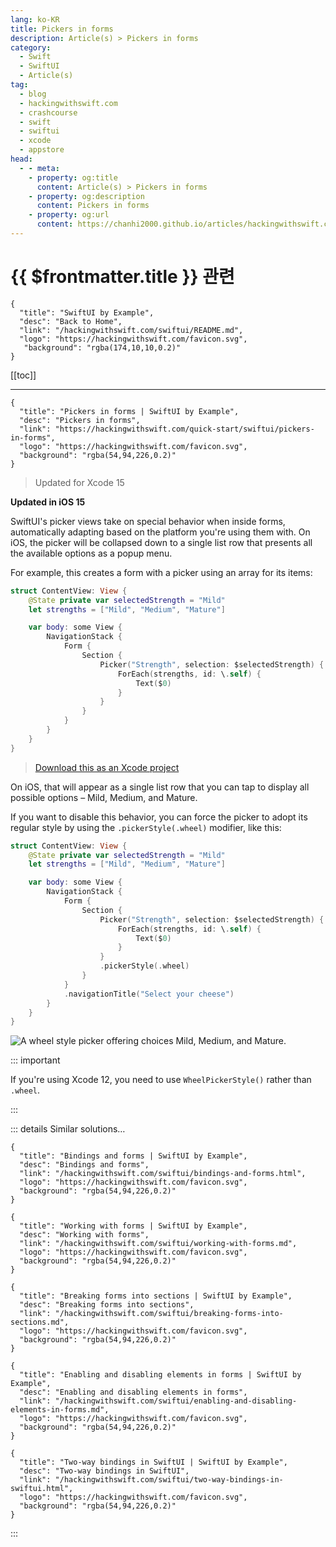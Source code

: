 ```yaml
---
lang: ko-KR
title: Pickers in forms
description: Article(s) > Pickers in forms
category:
  - Swift
  - SwiftUI
  - Article(s)
tag: 
  - blog
  - hackingwithswift.com
  - crashcourse
  - swift
  - swiftui
  - xcode
  - appstore
head:
  - - meta:
    - property: og:title
      content: Article(s) > Pickers in forms
    - property: og:description
      content: Pickers in forms
    - property: og:url
      content: https://chanhi2000.github.io/articles/hackingwithswift.com/swiftui/pickers-in-forms.html
---
```


# {{ $frontmatter.title }} 관련

```component VPCard
{
  "title": "SwiftUI by Example",
  "desc": "Back to Home",
  "link": "/hackingwithswift.com/swiftui/README.md",
  "logo": "https://hackingwithswift.com/favicon.svg",
   "background": "rgba(174,10,10,0.2)"
}
```

[[toc]]

---

```component VPCard
{
  "title": "Pickers in forms | SwiftUI by Example",
  "desc": "Pickers in forms",
  "link": "https://hackingwithswift.com/quick-start/swiftui/pickers-in-forms",
  "logo": "https://hackingwithswift.com/favicon.svg",
  "background": "rgba(54,94,226,0.2)"
}
```

> Updated for Xcode 15

**Updated in iOS 15**

SwiftUI's picker views take on special behavior when inside forms, automatically adapting based on the platform you're using them with. On iOS, the picker will be collapsed down to a single list row that presents all the available options as a popup menu.

For example, this creates a form with a picker using an array for its items:

```swift
struct ContentView: View {
    @State private var selectedStrength = "Mild"
    let strengths = ["Mild", "Medium", "Mature"]

    var body: some View {
        NavigationStack {
            Form {
                Section {
                    Picker("Strength", selection: $selectedStrength) {
                        ForEach(strengths, id: \.self) {
                            Text($0)
                        }
                    }
                }
            }
        }
    }
}
```

> [<FontIcon icon="fas fa-file-zipper"/>Download this as an Xcode project](https://hackingwithswift.com/files/projects/swiftui/pickers-in-forms-1.zip)

On iOS, that will appear as a single list row that you can tap to display all possible options – Mild, Medium, and Mature.

If you want to disable this behavior, you can force the picker to adopt its regular style by using the `.pickerStyle(.wheel)` modifier, like this:

```swift
struct ContentView: View {
    @State private var selectedStrength = "Mild"
    let strengths = ["Mild", "Medium", "Mature"]

    var body: some View {
        NavigationStack {
            Form {
                Section {
                    Picker("Strength", selection: $selectedStrength) {
                        ForEach(strengths, id: \.self) {
                            Text($0)
                        }
                    }
                    .pickerStyle(.wheel)
                }
            }
            .navigationTitle("Select your cheese")
        }
    }
}
```

![A wheel style picker offering choices Mild, Medium, and Mature.](https://hackingwithswift.com/img/books/quick-start/swiftui/pickers-in-forms-2~dark@2x.png)

::: important

If you're using Xcode 12, you need to use `WheelPickerStyle()` rather than `.wheel`.

:::

::: details Similar solutions…

```component VPCard
{
  "title": "Bindings and forms | SwiftUI by Example",
  "desc": "Bindings and forms",
  "link": "/hackingwithswift.com/swiftui/bindings-and-forms.html",
  "logo": "https://hackingwithswift.com/favicon.svg",
  "background": "rgba(54,94,226,0.2)"
}
```

```component VPCard
{
  "title": "Working with forms | SwiftUI by Example",
  "desc": "Working with forms",
  "link": "/hackingwithswift.com/swiftui/working-with-forms.md",
  "logo": "https://hackingwithswift.com/favicon.svg",
  "background": "rgba(54,94,226,0.2)"
}
```

```component VPCard
{
  "title": "Breaking forms into sections | SwiftUI by Example",
  "desc": "Breaking forms into sections",
  "link": "/hackingwithswift.com/swiftui/breaking-forms-into-sections.md",
  "logo": "https://hackingwithswift.com/favicon.svg",
  "background": "rgba(54,94,226,0.2)"
}
```

```component VPCard
{
  "title": "Enabling and disabling elements in forms | SwiftUI by Example",
  "desc": "Enabling and disabling elements in forms",
  "link": "/hackingwithswift.com/swiftui/enabling-and-disabling-elements-in-forms.md",
  "logo": "https://hackingwithswift.com/favicon.svg",
  "background": "rgba(54,94,226,0.2)"
}
```

```component VPCard
{
  "title": "Two-way bindings in SwiftUI | SwiftUI by Example",
  "desc": "Two-way bindings in SwiftUI",
  "link": "/hackingwithswift.com/swiftui/two-way-bindings-in-swiftui.html",
  "logo": "https://hackingwithswift.com/favicon.svg",
  "background": "rgba(54,94,226,0.2)"
}
```

:::

